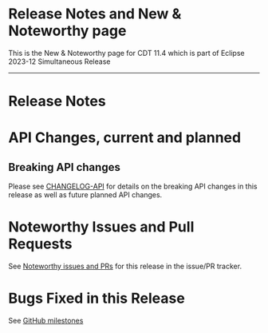 # Release Notes and New & Noteworthy page

This is the New & Noteworthy page for CDT 11.4 which is part of Eclipse 2023-12 Simultaneous Release

---

# Release Notes


# API Changes, current and planned


## Breaking API changes

Please see [CHANGELOG-API](CHANGELOG-API.md) for details on the breaking API changes in this release as well as future planned API changes.

# Noteworthy Issues and Pull Requests

See [Noteworthy issues and PRs](https://github.com/eclipse-cdt/cdt/issues?q=is%3Aclosed+label%3Anoteworthy+milestone%3A11.4.0) for this release in the issue/PR tracker.

# Bugs Fixed in this Release

See [GitHub milestones](https://github.com/eclipse-cdt/cdt/milestone/8?closed=1)
